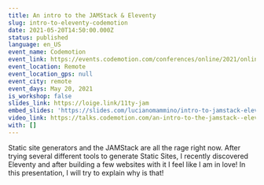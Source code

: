 ```yaml
---
title: An intro to the JAMStack & Eleventy
slug: intro-to-eleventy-codemotion
date: 2021-05-20T14:50:00.000Z
status: published
language: en_US
event_name: Codemotion
event_link: https://events.codemotion.com/conferences/online/2021/online-tech-conference-spring/
event_location: Remote
event_location_gps: null
event_city: remote
event_days: May 20, 2021
is_workshop: false
slides_link: https://loige.link/11ty-jam
embed_slides: 'https://slides.com/lucianomammino/intro-to-jamstack-eleventy/embed'
video_link: https://talks.codemotion.com/an-intro-to-the-jamstack--eleventy
with: []
---
```


Static site generators and the JAMStack are all the rage right now. After trying several different tools to generate Static Sites, I recently discovered Eleventy and after building a few websites with it I feel like I am in love! In this presentation, I will try to explain why is that!
